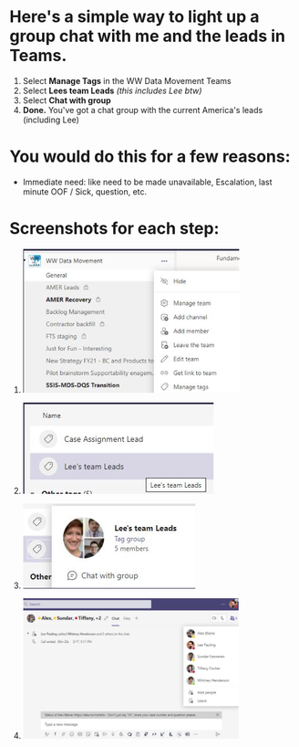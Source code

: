 # Here's a simple way to light up a group chat with me and the leads in **Teams**. 

1. Select **Manage Tags** in the WW Data Movement Teams
2. Select **Lees team Leads**  _(this includes Lee btw)_
3. Select **Chat with group**  
4. **Done.** You've got a chat group with the current America's leads (including Lee) 

# You would do this for a few reasons:
- Immediate need:  like need to be made unavailable, Escalation, last minute OOF / Sick, question, etc. 

# Screenshots for each step:
1. ![image.png](/.attachments/image-ae5b685a-423d-4804-814a-3883f68493e1.png)

2. ![image.png](/.attachments/image-db9b60d1-7c88-4492-8226-1d322e2f58e9.png)

3. ![image.png](/.attachments/image-23d00208-8f80-4d20-90c4-7cc5db6ac2fa.png)

4. ![image.png](/.attachments/image-c770bd86-976e-4fb8-9de0-8989a6aabc34.png)


